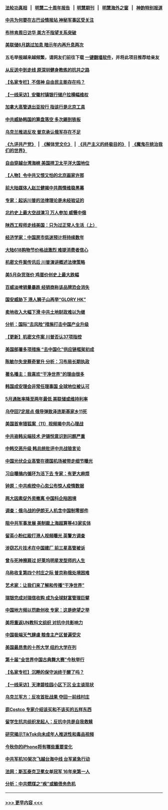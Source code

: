 #### [法轮功真相](https://github.com/gfw-breaker/truth/blob/master/README.md?t=0) &nbsp;&nbsp;|&nbsp;&nbsp; [明慧二十周年报告](https://github.com/gfw-breaker/mh-reports/blob/master/README.md?t=0) &nbsp;&nbsp;|&nbsp;&nbsp;[明慧期刊](https://github.com/gfw-breaker/mh-qikan) &nbsp;&nbsp;|&nbsp;&nbsp; [明慧海外之窗](https://github.com/gfw-breaker/mh-news/blob/master/README.md?t=0) &nbsp;&nbsp;|&nbsp;&nbsp; [神韵特别报道](https://github.com/gfw-breaker/mh-news/blob/master/shenyun.md?t=0)
#### [中共为何要在古巴设情报站 神秘军事区受关注](../pages/nf4514/n14016258.md?t=06151243) 
#### [布林肯周日访华 美方不指望关系突破](../pages/nf4514/n14016181.md?t=06151243) 
#### [美联储6月跳过加息 暗示年内再升息两次](../pages/nf4514/n14016202.md?t=06151243) 
#### 五毛举报越来越频繁，请网友们前往下载 [一键翻墙软件](https://github.com/gfw-breaker/ssr-accounts)，并将此项目推荐给亲友
#### [从反送中到走线 原深圳健身教练的抗共之路](../pages/nf4514/n14016183.md?t=06151243) 
#### [【名家专栏】不信神 自由民主能存在吗？](../pages/nf4514/n14014131.md?t=06151243) 
#### [【一线采访】安徽村镇银行储户拉横幅维权](../pages/nf4514/n14016196.md?t=06151243) 
#### [加拿大高管退出亚投行 指该行是北京工具](../pages/nf4514/n14016137.md?t=06151243) 
#### [中共威胁韩国的算盘落空 多次踢到铁板](../pages/nf4514/n14016130.md?t=06151243) 
#### [乌克兰推进反攻 普京承认俄军存在不足](../pages/nf4514/n14015982.md?t=06151243) 
#### [《九评共产党》](https://github.com/begood0513/9ping.md/blob/master/README.md) &nbsp;|&nbsp; [《解体党文化》](../../../../jtdwh.md/blob/master/README.md)  &nbsp;|&nbsp; [《共产主义的终极目的》](../../../../gczydzjmd.md/blob/master/README.md) &nbsp;|&nbsp; [《魔鬼在统治我们的世界》](../../../../mgztzwmdsj.md/blob/master/README.md) 
#### [自由穿越台湾海峡 美国捍卫太平洋大国地位](../pages/nf4514/n14015222.md?t=06151243) 
#### [【人物】令中共又恨又怕的北京画家许那](../pages/nf4514/n14015698.md?t=06151243) 
#### [前大陆媒体人赵兰健揭中共舆情维稳黑幕](../pages/nf4514/n14015610.md?t=06151243) 
#### [专家：起诉川普的法律理论是未经验证的](../pages/nf4514/n14015803.md?t=06151243) 
#### [北约史上最大空战演习 万人参加 威慑中俄](../pages/nf4514/n14016016.md?t=06151243) 
#### [陕西工程师走线美国：只为过正常人生活（上）](../pages/nf4514/n14015800.md?t=06151243) 
#### [经济学家：中国房市低迷预计将持续数年](../pages/nf4514/n14015877.md?t=06151243) 
#### [大陆618购物节价格战激烈 难提消费者信心](../pages/nf4514/n14015758.md?t=06151243) 
#### [机密文件案传讯后 川普演讲概述法律策略](../pages/nf4514/n14015718.md?t=06151243) 
#### [美5月杂货涨价 鸡蛋价创史上最大跌幅](../pages/nf4514/n14015620.md?t=06151243) 
#### [百威淡啤销量暴跌 经销商称该品牌恐会消失](../pages/nf4514/n14015564.md?t=06151243) 
#### [国安威胁下 港人狮子山再举“GLORY HK”](../pages/nf4514/n14015604.md?t=06151243) 
#### [卖地收入大幅下滑 中共土地财政难以为继](../pages/nf4514/n14015523.md?t=06151243) 
#### [分析：国际“去风险”措施打击中国产业升级](../pages/nf4514/n14015517.md?t=06151243) 
#### [【更新】机密文件案 川普否认37项指控](../pages/nf4514/n14014843.md?t=06151243) 
#### [美国部署多项措施 “去中国化”供应链框架初成](../pages/nf4514/n14015493.md?t=06151243) 
#### [陈敏尔失宠蔡奇冒升 分析：习布局长期执政](../pages/nf4514/n14015449.md?t=06151243) 
#### [著名播主：我喜欢“干净世界”的理由很多](../pages/nf4514/n14015469.md?t=06151243) 
#### [韩国成安理会非常任理事国 全球地位被认可](../pages/nf4514/n14015439.md?t=06151243) 
#### [5月通胀率降至两年最低 美联储或维持利率](../pages/nf4514/n14015357.md?t=06151243) 
#### [乌夺回7定居点 俄导弹致泽连斯基家乡11死](../pages/nf4514/n14015346.md?t=06151243) 
#### [美国首审猎狐案（11）视频揭中共心理战](../pages/nf4514/n14015009.md?t=06151243) 
#### [中共盗韩尖端技术 尹锡悦意识到问题严重](../pages/nf4514/n14013454.md?t=06151243) 
#### [中韩交恶升级 韩总统批评中共战狼言论](../pages/nf4514/n14015238.md?t=06151243) 
#### [中国光伏企业高管在德国机场被带走细节曝光](../pages/nf4514/n14014952.md?t=06151243) 
#### [习自曝搞内循环为活下去 专家：有更大麻烦](../pages/nf4514/n14014721.md?t=06151243) 
#### [钟原：中共疾控中心忽公布惊人疫情数据](../pages/nf4514/n14014948.md?t=06151243) 
#### [两大因素促外资撤离 中国科企陷困境](../pages/nf4514/n14014850.md?t=06151243) 
#### [调查：俄乌战的伊朗无人机含中国制零部件](../pages/nf4514/n14014687.md?t=06151243) 
#### [阻中共军事发展 美制裁上海超算等43家实体](../pages/nf4514/n14014789.md?t=06151243) 
#### [留英小粉红殴打港人视频曝光 英警方调查](../pages/nf4514/n14014733.md?t=06151243) 
#### [涉窃芯片技术在中国建厂 前三星高管被诉](../pages/nf4514/n14014724.md?t=06151243) 
#### [曾与死神擦肩过 好莱坞明星发型师的人生](../pages/nf4514/n14014130.md?t=06151243) 
#### [乌称收复第四个村庄之际 普京称俄处境困难](../pages/nf4514/n14014666.md?t=06151243) 
#### [艺术家：让我们来了解和传播“干净世界”](../pages/nf4514/n14014776.md?t=06151243) 
#### [瑞银完成对瑞信收购 成为全球财富管理巨擘](../pages/nf4514/n14014560.md?t=06151243) 
#### [中国地方频以罚款创收 专家：这是绝望之举](../pages/nf4514/n14014485.md?t=06151243) 
#### [美将重返UN教科文组织 对抗中共影响力](../pages/nf4514/n14014355.md?t=06151243) 
#### [中国极端天气肆虐 粮食主产区普遍受灾](../pages/nf4514/n14014230.md?t=06151243) 
#### [美国最昂贵的十所大学 纽约大学在列](../pages/nf4514/n14008539.md?t=06151243) 
#### [第十届“全世界中国古典舞大赛”今秋举行](../pages/nf4514/n14014200.md?t=06151243) 
#### [【名家专栏】沉睡的保守派终于醒了吗？](../pages/nf4514/n14014126.md?t=06151243) 
#### [【一线采访】天津碧桂园小区下沉 业主谈现状](../pages/nf4514/n14014193.md?t=06151243) 
#### [乌克兰军方：反攻首批战果 夺回一前线村庄](../pages/nf4514/n14014184.md?t=06151243) 
#### [逛Costco 专家介绍该买和不该买的五样东西](../pages/nf4514/n14013496.md?t=06151243) 
#### [留学生抗共组织发起人：反抗中共是自我救赎](../pages/nf4514/n14013965.md?t=06151243) 
#### [研究揭示TikTok向未成年人推送性和毒品视频](../pages/nf4514/n14013879.md?t=06151243) 
#### [今秋你的iPhone将有哪些重要变化](../pages/nf4514/n14011941.md?t=06151243) 
#### [中共军机10架次飞越台海中线 台军紧急行动](../pages/nf4514/n14014148.md?t=06151243) 
#### [法网：斯瓦泰克卫冕女单冠军 16年来第一人](../pages/nf4514/n14013874.md?t=06151243) 
#### [分析：中共燃煤之“疾”或酿债务危机](../pages/nf4514/n14012605.md?t=06151243) 

----
#### [ >>> 更早内容 <<< ](../indexes/nf4514-earlier.md)
